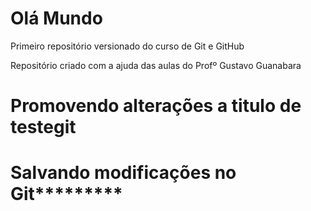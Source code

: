 # Olá Mundo
 Primeiro repositório versionado do curso de Git e GitHub

 Repositório criado com a ajuda das aulas do Profº Gustavo Guanabara

# Promovendo alterações a titulo de testegit

# Salvando modificações no Git*********
